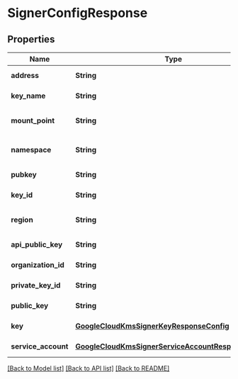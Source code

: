# SignerConfigResponse

## Properties

| Name                | Type                                                                                                        | Description | Notes                        |
| ------------------- | ----------------------------------------------------------------------------------------------------------- | ----------- | ---------------------------- |
| **address**         | **String**                                                                                                  |             | [default to null]            |
| **key_name**        | **String**                                                                                                  |             | [default to null]            |
| **mount_point**     | **String**                                                                                                  |             | [optional] [default to null] |
| **namespace**       | **String**                                                                                                  |             | [optional] [default to null] |
| **pubkey**          | **String**                                                                                                  |             | [default to null]            |
| **key_id**          | **String**                                                                                                  |             | [default to null]            |
| **region**          | **String**                                                                                                  |             | [optional] [default to null] |
| **api_public_key**  | **String**                                                                                                  |             | [default to null]            |
| **organization_id** | **String**                                                                                                  |             | [default to null]            |
| **private_key_id**  | **String**                                                                                                  |             | [default to null]            |
| **public_key**      | **String**                                                                                                  |             | [default to null]            |
| **key**             | [**GoogleCloudKmsSignerKeyResponseConfig**](GoogleCloudKmsSignerKeyResponseConfig.md)                       |             | [default to null]            |
| **service_account** | [**GoogleCloudKmsSignerServiceAccountResponseConfig**](GoogleCloudKmsSignerServiceAccountResponseConfig.md) |             | [default to null]            |

[[Back to Model list]](../README.md#documentation-for-models) [[Back to API list]](../README.md#documentation-for-api-endpoints) [[Back to README]](../README.md)
